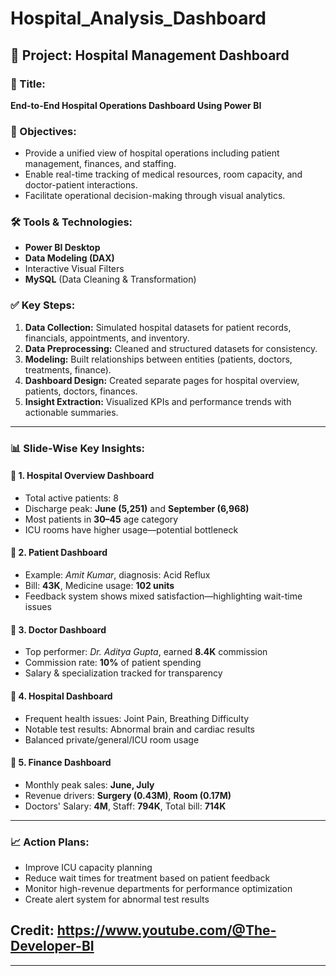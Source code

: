 # Hospital_Analysis_Dashboard
## 🏥 Project: Hospital Management Dashboard

### 📌 Title:
**End-to-End Hospital Operations Dashboard Using Power BI**

### 🎯 Objectives:
- Provide a unified view of hospital operations including patient management, finances, and staffing.
- Enable real-time tracking of medical resources, room capacity, and doctor-patient interactions.
- Facilitate operational decision-making through visual analytics.

### 🛠 Tools & Technologies:
- **Power BI Desktop**
- **Data Modeling (DAX)**
- Interactive Visual Filters
- **MySQL** (Data Cleaning & Transformation)

### ✅ Key Steps:
1. **Data Collection:** Simulated hospital datasets for patient records, financials, appointments, and inventory.
2. **Data Preprocessing:** Cleaned and structured datasets for consistency.
3. **Modeling:** Built relationships between entities (patients, doctors, treatments, finance).
4. **Dashboard Design:** Created separate pages for hospital overview, patients, doctors, finances.
5. **Insight Extraction:** Visualized KPIs and performance trends with actionable summaries.

---

### 📊 Slide-Wise Key Insights:

#### 🔹 1. Hospital Overview Dashboard
- Total active patients: 8  
- Discharge peak: **June (5,251)** and **September (6,968)**  
- Most patients in **30–45** age category  
- ICU rooms have higher usage—potential bottleneck

#### 🔹 2. Patient Dashboard
- Example: *Amit Kumar*, diagnosis: Acid Reflux  
- Bill: **43K**, Medicine usage: **102 units**  
- Feedback system shows mixed satisfaction—highlighting wait-time issues

#### 🔹 3. Doctor Dashboard
- Top performer: *Dr. Aditya Gupta*, earned **8.4K** commission  
- Commission rate: **10%** of patient spending  
- Salary & specialization tracked for transparency

#### 🔹 4. Hospital Dashboard
- Frequent health issues: Joint Pain, Breathing Difficulty  
- Notable test results: Abnormal brain and cardiac results  
- Balanced private/general/ICU room usage

#### 🔹 5. Finance Dashboard
- Monthly peak sales: **June, July**  
- Revenue drivers: **Surgery (0.43M)**, **Room (0.17M)**  
- Doctors' Salary: **4M**, Staff: **794K**, Total bill: **714K**

---

### 📈 Action Plans:
- Improve ICU capacity planning
- Reduce wait times for treatment based on patient feedback
- Monitor high-revenue departments for performance optimization
- Create alert system for abnormal test results

## Credit: https://www.youtube.com/@The-Developer-BI
---
